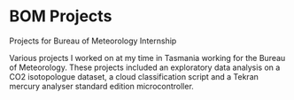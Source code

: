 # BOM Projects
 Projects for Bureau of Meteorology Internship

Various projects I worked on at my time in Tasmania working for the Bureau of Meteorology.
These projects included an exploratory data analysis on a CO2 isotopologue dataset, a cloud classification 
script and a Tekran mercury analyser standard edition microcontroller.
